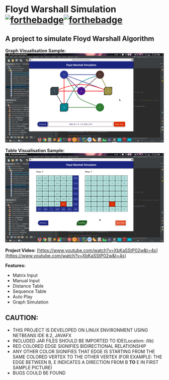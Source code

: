 # Floyd Warshall Simulation [![forthebadge](https://forthebadge.com/images/badges/made-with-java.svg)](https://forthebadge.com)[![forthebadge](https://forthebadge.com/images/badges/built-with-love.svg)](https://forthebadge.com)
## A project to simulate Floyd Warshall Algorithm ##

**Graph Visualisation Sample:**
![Graph](sample1.png)

**Table Visualisation Sample:**
![Table](sample2.png)

**Project Video:**
[https://www.youtube.com/watch?v=XbKaSStP02w&t=4s](https://www.youtube.com/watch?v=XbKaSStP02w&t=4s)

**Features:**

- Matrix Input
- Manual Input
- Distance Table
- Sequence Table
- Auto Play
- Graph Simulation

## CAUTION: ##

- THIS PROJECT IS DEVELOPED ON LINUX ENVIRONMENT USING NETBEANS IDE 8.2, JAVAFX
- INCLUDED JAR FILES SHOULD BE IMPORTED TO IDE(Location: /lib)
- RED COLORED EDGE SIGNIFIES BIDIRECTIONAL RELATIONSHIP
- ANY OTHER COLOR SIGNIFIES THAT EDGE IS STARTING FROM THE SAME COLORED VERTEX TO THE OTHER VERTEX
  (FOR EXAMPLE: THE EDGE BETWEEN B, E INDICATES A DIRECTION FROM B **TO** E IN FIRST SAMPLE PICTURE)
- BUGS COULD BE FOUND
